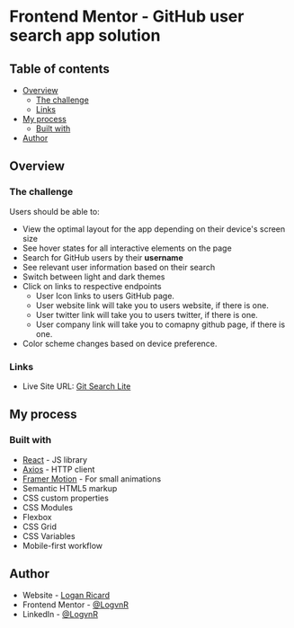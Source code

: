 # Frontend Mentor - GitHub user search app solution

## Table of contents

- [Overview](#overview)
  - [The challenge](#the-challenge)
  - [Links](#links)
- [My process](#my-process)
  - [Built with](#built-with)
- [Author](#author)

## Overview

### The challenge

Users should be able to:

- View the optimal layout for the app depending on their device's screen size
- See hover states for all interactive elements on the page
- Search for GitHub users by their **username**
- See relevant user information based on their search
- Switch between light and dark themes
- Click on links to respective endpoints
  - User Icon links to users GitHub page.
  - User website link will take you to users website, if there is one.
  - User twitter link will take you to users twitter, if there is one.
  - User company link will take you to comapny github page, if there is one.
- Color scheme changes based on device preference.

### Links

- Live Site URL: [Git Search Lite](https://github-user-search-lite.netlify.app/)

## My process

### Built with

- [React](https://reactjs.org/) - JS library
- [Axios](https://axios-http.com/) - HTTP client
- [Framer Motion](https://www.framer.com/motion/) - For small animations
- Semantic HTML5 markup
- CSS custom properties
- CSS Modules
- Flexbox
- CSS Grid
- CSS Variables
- Mobile-first workflow

## Author

- Website - [Logan Ricard](https://www.logvnjs.dev)
- Frontend Mentor - [@LogvnR](https://www.frontendmentor.io/profile/LogvnR)
- LinkedIn - [@LogvnR](https://www.linkedin.com/in/logvnr/)
